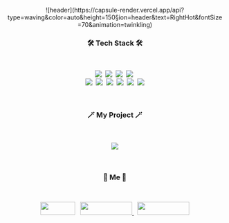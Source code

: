 
<p align="center">
![header](https://capsule-render.vercel.app/api?type=waving&color=auto&height=150&section=header&text=RightHot&fontSize=70&animation=twinkling)
</p>

<h3 align="center">🛠 Tech Stack 🛠</h3> <br/>

<p align="center">
<img src="https://img.shields.io/badge/react-0769AD?style=for-the-badge&logo=jquery&logoColor=white"/>&nbsp 
<img src="https://img.shields.io/badge/react-native-61DAFB?style=for-the-badge&logo=react&logoColor=black"/>&nbsp 
<img src="https://img.shields.io/badge/Android-3DDC84?style=for-the-badge&logo=Android&logoColor=white"/>&nbsp 
<img src="https://img.shields.io/badge/ios-212121?style=for-the-badge&logo=ios&logoColor=white"/>&nbsp <br/>
<img src="https://img.shields.io/badge/javascript-F7DF1E?style=for-the-badge&logo=javascript&logoColor=black"/>&nbsp 
<img src="https://img.shields.io/badge/typescript-F80000?style=for-the-badge&logo=oracle&logoColor=white"/>&nbsp 
<img src="https://img.shields.io/badge/html-E34F26?style=for-the-badge&logo=html5&logoColor=white"/>&nbsp 
<img src="https://img.shields.io/badge/css-1572B6?style=for-the-badge&logo=css3&logoColor=white"/>&nbsp 
<img src="https://img.shields.io/badge/aws-232F3E?style=for-the-badge&logo=aws&logoColor=white"/>&nbsp 
<img src="https://img.shields.io/badge/mysql-4479A1?style=for-the-badge&logo=mysql&logoColor=white"/>
</p>

<br>

<h3 align="center">🪄 My Project 🪄</h3> <br/>

<p align="center">
  <a href="https://blog.naver.com/0610studio/222436408745"><img src="https://kimjeonghun91.github.io/assets/img/projects/thumb_barabom.png"/></a>
</p>

  
<br>


<h3 align="center"> 🧸 Me 🧸 </h3>  <br/>
<p align="center">
<a href="https://kimjeonghun91.github.io/" target="_blank"><img src="https://img.shields.io/badge/Blog-03C75A?style=flat-square&logo=Naver&logoColor=white" width = 80px height = 30px/></a> &nbsp;
<a href="https://www.facebook.com/righthot" target="_blank"><img src="https://img.shields.io/badge/Facebook-1877F2?style=flat-square&logo=Facebook&logoColor=white" width = 120px height = 30px/> </a> &nbsp;
<a href="https://www.instagram.com/right_hot" target="_blank"><img src="https://img.shields.io/badge/Instagram-E4405F?style=flat-square&logo=Instagram&logoColor=white"  width = 120px height = 30px/></a>
</p>
<br>
